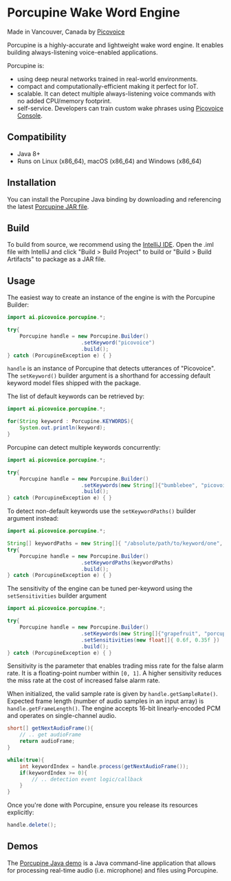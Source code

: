 # Porcupine Wake Word Engine

Made in Vancouver, Canada by [Picovoice](https://picovoice.ai)

Porcupine is a highly-accurate and lightweight wake word engine. It enables building always-listening voice-enabled
applications. 

Porcupine is:

- using deep neural networks trained in real-world environments.
- compact and computationally-efficient making it perfect for IoT.
- scalable. It can detect multiple always-listening voice commands with no added CPU/memory footprint.
- self-service. Developers can train custom wake phrases using [Picovoice Console](https://picovoice.ai/console/).

## Compatibility

- Java 8+
- Runs on Linux (x86_64), macOS (x86_64) and Windows (x86_64)

## Installation

You can install the Porcupine Java binding by downloading and referencing the latest [Porcupine JAR file](/binding/java/bin/porcupine-1.8.7.jar).

## Build

To build from source, we recommend using the [IntelliJ IDE](https://www.jetbrains.com/idea/download/). Open the .iml file with IntelliJ and
click "Build > Build Project" to build or "Build > Build Artifacts" to package as a JAR file.

## Usage

The easiest way to create an instance of the engine is with the Porcupine Builder:

```java
import ai.picovoice.porcupine.*;

try{
    Porcupine handle = new Porcupine.Builder()
                        .setKeyword("picovoice")
                        .build();
} catch (PorcupineException e) { }
```

`handle` is an instance of Porcupine that detects utterances of "Picovoice". The `setKeyword()` builder argument is a shorthand
for accessing default keyword model files shipped with the package. 

The list of default keywords can be retrieved by:

```java
import ai.picovoice.porcupine.*;

for(String keyword : Porcupine.KEYWORDS){
    System.out.println(keyword);
}
```

Porcupine can detect multiple keywords concurrently:

```java
import ai.picovoice.porcupine.*;

try{
    Porcupine handle = new Porcupine.Builder()
                        .setKeywords(new String[]{"bumblebee", "picovoice" }
                        .build();
} catch (PorcupineException e) { }
```

To detect non-default keywords use the `setKeywordPaths()` builder argument instead:

```java
import ai.picovoice.porcupine.*;

String[] keywordPaths = new String[]{ "/absolute/path/to/keyword/one", "/absolute/path/to/keyword/two", ...}
try{
    Porcupine handle = new Porcupine.Builder()
                        .setKeywordPaths(keywordPaths)
                        .build();
} catch (PorcupineException e) { }
```

The sensitivity of the engine can be tuned per-keyword using the `setSensitivities` builder argument

```java
import ai.picovoice.porcupine.*;

try{
    Porcupine handle = new Porcupine.Builder()
                        .setKeywords(new String[]{"grapefruit", "porcupine"})
                        .setSensitivities(new float[]{ 0.6f, 0.35f })
                        .build();
} catch (PorcupineException e) { }
```

Sensitivity is the parameter that enables trading miss rate for the false alarm rate. It is a floating-point number within
`[0, 1]`. A higher sensitivity reduces the miss rate at the cost of increased false alarm rate.

When initialized, the valid sample rate is given by `handle.getSampleRate()`. Expected frame length (number of audio samples
in an input array) is `handle.getFrameLength()`. The engine accepts 16-bit linearly-encoded PCM and operates on
single-channel audio.

```java
short[] getNextAudioFrame(){
    // .. get audioFrame
    return audioFrame;
}

while(true){
    int keywordIndex = handle.process(getNextAudioFrame());
    if(keywordIndex >= 0){
	    // .. detection event logic/callback
    }
}
```

Once you're done with Porcupine, ensure you release its resources explicitly:

```java
handle.delete();
```

## Demos

The [Porcupine Java demo](/demo/java) is a Java command-line application that allows for 
processing real-time audio (i.e. microphone) and files using Porcupine.